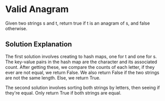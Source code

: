 # Valid Anagram

Given two strings s and t, return true if t is an anagram of s, and false otherwise.

## Solution Explanation

The first solution involves creating to hash maps, one for t and one for s. The key-value pairs in the hash map are the character and its associated count. After getting these, we compare the counts of each letter, if they ever are not equal, we return False. We also return False if the two strings are not the same length. Else, we return True.

The second solution involves sorting both strings by letters, then seeing if they're equal. Only return True if both strings are equal.